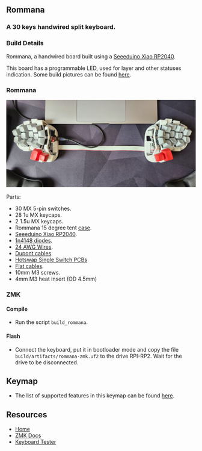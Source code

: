 ## Rommana
### A 30 keys handwired split keyboard.

### Build Details

Rommana, a handwired board built using a [Seeeduino Xiao RP2040](https://pt.aliexpress.com/item/4000131085893.html).

This board has a programmable LED, used for layer and other statuses indication.
Some build pictures can be found [here](../../../../../../docs/builds/rommana.md).

### Rommana
![img](../../../../../../../img/rommana/rommana.jpeg)

Parts:
- 30 MX 5-pin switches.
- 28 1u MX keycaps.
- 2 1.5u MX keycaps.
- Rommana 15 degree tent [case](https://github.com/AlaaSaadAbdo/Rommana).
- [Seeeduino Xiao RP2040](https://aliexpress.com/item/4000131085893.html).
- [1n4148 diodes](https://aliexpress.com/item/1005003540554760.html).
- [24 AWG Wires](https://aliexpress.com/item/32904950428.html).
- [Dupont cables](https://aliexpress.com/item/1005004155181609.html).
- [Hotswap Single Switch PCBs](https://keycapsss.com/keyboard-parts/pcbs/173/mxledbit-single-switch-pcb-mx-choc-hot-swap-socket?c=14) 
- [Flat cables](https://www.aliexpress.com/item/1005003277577555.html).
- 10mm M3 screws.
- 4mm M3 heat insert (OD 4.5mm)
  
### ZMK

#### Compile

- Run the script `build_rommana`.

#### Flash

- Connect the keyboard, put it in bootloader mode and copy the file `build/artifacts/rommana-zmk.uf2` to the drive RPI-RP2. Wait for the drive to be disconnected.

## Keymap

- The list of supported features in this keymap can be found [here](../../../../../readme.md).

## Resources

- [Home](https://github.com/rafaelromao/keyboards)
- [ZMK Docs](https://zmk.dev/docs)
- [Keyboard Tester](https://config.qmk.fm/#/test)

